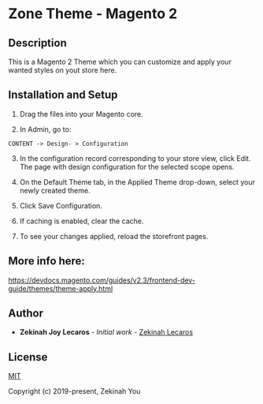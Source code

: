 # Zone Theme - Magento 2

## Description

This is a Magento 2 Theme which you can customize and apply your wanted styles on yout store here.

## Installation and Setup

1. Drag the files into your Magento core.

2. In Admin, go to:

```
CONTENT -> Design- > Configuration
```

3. In the configuration record corresponding to your store view, click Edit. The page with design configuration for the selected scope opens.

4. On the Default Theme tab, in the Applied Theme drop-down, select your newly created theme.

5. Click Save Configuration.

6. If caching is enabled, clear the cache.

7. To see your changes applied, reload the storefront pages.

## More info here:
https://devdocs.magento.com/guides/v2.3/frontend-dev-guide/themes/theme-apply.html

## Author

* **Zekinah Joy Lecaros** - *Initial work* - [Zekinah Lecaros](https://github.com/zekinah)

## License

[MIT](http://opensource.org/licenses/MIT)

Copyright (c) 2019-present, Zekinah You